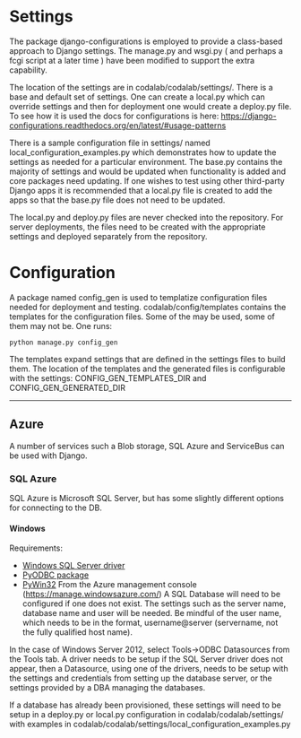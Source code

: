 # Settings

The package django-configurations is employed to provide a class-based approach to Django settings. The manage.py and wsgi.py ( and perhaps a fcgi script at a later time ) have been modified to support the extra capability. 

The location of the settings are in codalab/codalab/settings/. There is a base and default set of settings. One can create a local.py which can override settings and then for deployment one would create a deploy.py file. To see how it is used the docs for configurations is here: https://django-configurations.readthedocs.org/en/latest/#usage-patterns 

There is a sample configuration file in settings/ named local_configuration_examples.py which demonstrates how to update the settings as needed for a particular environment. The base.py contains the majority of settings and would be updated when functionality is added and core packages need updating. If one wishes to test using other third-party Django apps it is recommended that a local.py file is created to add the apps so that the base.py file does not need to be updated.

The local.py and deploy.py files are never checked into the repository. For server deployments, the files need to be created with the appropriate settings and deployed separately from the repository.

# Configuration

A package named config_gen is used to templatize configuration files needed for deployment and testing. codalab/config/templates contains the templates for the configuration files. Some of the may be used, some of them may not be. One runs:

`python manage.py config_gen`

The templates expand settings that are defined in the settings files to build them. The location of the templates and the generated files is configurable with the settings: CONFIG_GEN_TEMPLATES_DIR and CONFIG_GEN_GENERATED_DIR

***

## Azure
A number of services such a Blob storage, SQL Azure and ServiceBus can be used with Django.

### SQL Azure 
SQL Azure is Microsoft SQL Server, but has some slightly different options for connecting to the DB.

#### Windows
Requirements:
* [Windows SQL Server driver](http://www.microsoft.com/en-us/download/details.aspx?id=36434)
* [PyODBC package](http://code.google.com/p/pyodbc/)
* [PyWin32](http://starship.python.net/crew/mhammond/win32/Downloads.html)
From the Azure management console (https://manage.windowsazure.com/) A SQL Database will need to be configured if one does not exist. The settings such as the server name, database name and user will be needed. Be mindful of the user name, which needs to be in the format, username@server (servername, not the fully qualified host name).

In the case of Windows Server 2012, select Tools->ODBC Datasources from the Tools tab. A driver needs to be setup if the SQL Server driver does not appear, then a Datasource, using one of the drivers, needs to be setup with the settings and credentials from setting up the database server, or the settings provided by a DBA managing the databases.

If a database has already been provisioned, these settings will need to be setup in a deploy.py or local.py configuration in codalab/codalab/settings/ with examples in codalab/codalab/settings/local_configuration_examples.py